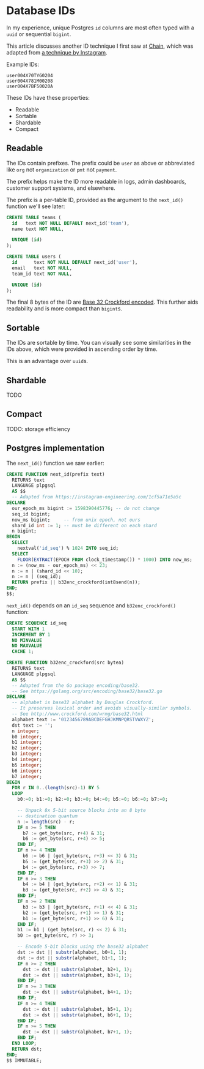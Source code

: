 # Database IDs

In my experience, unique Postgres `id` columns
are most often typed with a `uuid` or sequential `bigint`.

This article discusses another ID technique I first saw at
[Chain](https://github.com/chain/chain/blob/main/core/schema.sql),
which was adapted from
[a technique by Instagram](http://instagram-engineering.tumblr.com/post/10853187575/sharding-ids-at-instagram).

Example IDs:

```
user004X70TYG0204
user004X781M00208
user004X7BF50020A
```

These IDs have these properties:

* Readable
* Sortable
* Shardable
* Compact

## Readable

The IDs contain prefixes.
The prefix could be `user` as above or abbreviated like
`org` not `organization` or
`pmt` not `payment`.

The prefix helps make the ID more readable in logs, admin dashboards,
customer support systems, and elsewhere.

The prefix is a per-table ID,
provided as the argument to the `next_id()` function we'll see later:

```sql
CREATE TABLE teams (
  id   text NOT NULL DEFAULT next_id('team'),
  name text NOT NULL,

  UNIQUE (id)
);

CREATE TABLE users (
  id      text NOT NULL DEFAULT next_id('user'),
  email   text NOT NULL,
  team_id text NOT NULL,

  UNIQUE (id)
);
```

The final 8 bytes of the ID are
[Base 32 Crockford encoded](https://www.crockford.com/base32.html).
This further aids readability
and is more compact than `bigint`s.

## Sortable

The IDs are sortable by time.
You can visually see some similarities in the IDs above,
which were provided in ascending order by time.

This is an advantage over `uuid`s.

## Shardable

TODO

## Compact

TODO: storage efficiency

## Postgres implementation

The `next_id()` function we saw earlier:

```sql
CREATE FUNCTION next_id(prefix text)
  RETURNS text
  LANGUAGE plpgsql
  AS $$
  -- Adapted from https://instagram-engineering.com/1cf5a71e5a5c
DECLARE
  our_epoch_ms bigint := 1598390445776; -- do not change
  seq_id bigint;
  now_ms bigint;     -- from unix epoch, not ours
  shard_id int := 1; -- must be different on each shard
  n bigint;
BEGIN
  SELECT
    nextval('id_seq') % 1024 INTO seq_id;
  SELECT
    FLOOR(EXTRACT(EPOCH FROM clock_timestamp()) * 1000) INTO now_ms;
  n := (now_ms - our_epoch_ms) << 23;
  n := n | (shard_id << 10);
  n := n | (seq_id);
  RETURN prefix || b32enc_crockford(int8send(n));
END;
$$;
```

`next_id()` depends on an `id_seq` sequence and
`b32enc_crockford()` function:

```sql
CREATE SEQUENCE id_seq
  START WITH 1
  INCREMENT BY 1
  NO MINVALUE
  NO MAXVALUE
  CACHE 1;

CREATE FUNCTION b32enc_crockford(src bytea)
  RETURNS text
  LANGUAGE plpgsql
  AS $$
  -- Adapted from the Go package encoding/base32.
  -- See https://golang.org/src/encoding/base32/base32.go
DECLARE
  -- alphabet is base32 alphabet by Douglas Crockford.
  -- It preserves lexical order and avoids visually-similar symbols.
  -- See http://www.crockford.com/wrmg/base32.html
  alphabet text := '0123456789ABCDEFGHJKMNPQRSTVWXYZ';
  dst text := '';
  n integer;
  b0 integer;
  b1 integer;
  b2 integer;
  b3 integer;
  b4 integer;
  b5 integer;
  b6 integer;
  b7 integer;
BEGIN
  FOR r IN 0..(length(src)-1) BY 5
  LOOP
    b0:=0; b1:=0; b2:=0; b3:=0; b4:=0; b5:=0; b6:=0; b7:=0;

    -- Unpack 8x 5-bit source blocks into an 8 byte
    -- destination quantum
    n := length(src) - r;
    IF n >= 5 THEN
      b7 := get_byte(src, r+4) & 31;
      b6 := get_byte(src, r+4) >> 5;
    END IF;
    IF n >= 4 THEN
      b6 := b6 | (get_byte(src, r+3) << 3) & 31;
      b5 := (get_byte(src, r+3) >> 2) & 31;
      b4 := get_byte(src, r+3) >> 7;
    END IF;
    IF n >= 3 THEN
      b4 := b4 | (get_byte(src, r+2) << 1) & 31;
      b3 := (get_byte(src, r+2) >> 4) & 31;
    END IF;
    IF n >= 2 THEN
      b3 := b3 | (get_byte(src, r+1) << 4) & 31;
      b2 := (get_byte(src, r+1) >> 1) & 31;
      b1 := (get_byte(src, r+1) >> 6) & 31;
    END IF;
    b1 := b1 | (get_byte(src, r) << 2) & 31;
    b0 := get_byte(src, r) >> 3;

    -- Encode 5-bit blocks using the base32 alphabet
    dst := dst || substr(alphabet, b0+1, 1);
    dst := dst || substr(alphabet, b1+1, 1);
    IF n >= 2 THEN
      dst := dst || substr(alphabet, b2+1, 1);
      dst := dst || substr(alphabet, b3+1, 1);
    END IF;
    IF n >= 3 THEN
      dst := dst || substr(alphabet, b4+1, 1);
    END IF;
    IF n >= 4 THEN
      dst := dst || substr(alphabet, b5+1, 1);
      dst := dst || substr(alphabet, b6+1, 1);
    END IF;
    IF n >= 5 THEN
      dst := dst || substr(alphabet, b7+1, 1);
    END IF;
  END LOOP;
  RETURN dst;
END;
$$ IMMUTABLE;
```
